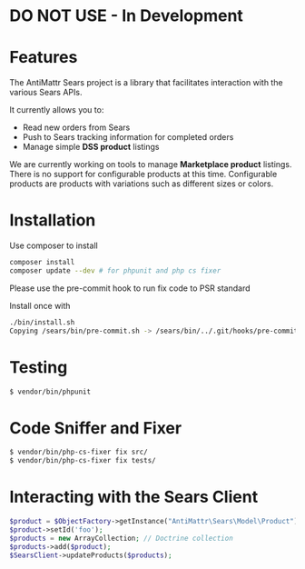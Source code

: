# DO NOT USE - In Development

Features
========

The AntiMattr Sears project is a library that facilitates interaction with the various Sears APIs.

It currently allows you to:

+ Read new orders from Sears
+ Push to Sears tracking information for completed orders
+ Manage simple **DSS product** listings

We are currently working on tools to manage **Marketplace product** listings. There is no
 support for configurable products at this time. Configurable products are products with
 variations such as different sizes or colors. 


Installation
============

Use composer to install

```bash
composer install
composer update --dev # for phpunit and php cs fixer
```

Please use the pre-commit hook to run fix code to PSR standard

Install once with

```bash
./bin/install.sh 
Copying /sears/bin/pre-commit.sh -> /sears/bin/../.git/hooks/pre-commit
```

Testing
=======

```bash
$ vendor/bin/phpunit 
```

Code Sniffer and Fixer
======================

```bash
$ vendor/bin/php-cs-fixer fix src/
$ vendor/bin/php-cs-fixer fix tests/
```


Interacting with the Sears Client
=================================

```php
$product = $ObjectFactory->getInstance("AntiMattr\Sears\Model\Product");
$product->setId('foo');
$products = new ArrayCollection; // Doctrine collection
$products->add($product);
$SearsClient->updateProducts($products);
```

